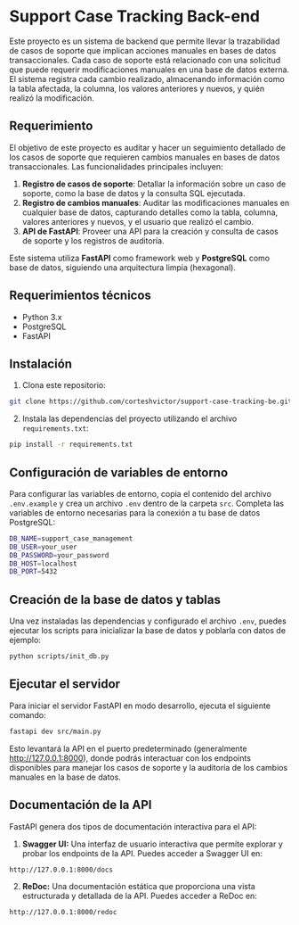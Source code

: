 # Support Case Tracking Back-end

Este proyecto es un sistema de backend que permite llevar la trazabilidad de casos de soporte que implican acciones manuales en bases de datos transaccionales. Cada caso de soporte está relacionado con una solicitud que puede requerir modificaciones manuales en una base de datos externa. El sistema registra cada cambio realizado, almacenando información como la tabla afectada, la columna, los valores anteriores y nuevos, y quién realizó la modificación.

## Requerimiento

El objetivo de este proyecto es auditar y hacer un seguimiento detallado de los casos de soporte que requieren cambios manuales en bases de datos transaccionales. Las funcionalidades principales incluyen:

1. **Registro de casos de soporte**: Detallar la información sobre un caso de soporte, como la base de datos y la consulta SQL ejecutada.
2. **Registro de cambios manuales**: Auditar las modificaciones manuales en cualquier base de datos, capturando detalles como la tabla, columna, valores anteriores y nuevos, y el usuario que realizó el cambio.
3. **API de FastAPI**: Proveer una API para la creación y consulta de casos de soporte y los registros de auditoría.

Este sistema utiliza **FastAPI** como framework web y **PostgreSQL** como base de datos, siguiendo una arquitectura limpia (hexagonal).

## Requerimientos técnicos

- Python 3.x
- PostgreSQL
- FastAPI

## Instalación

1. Clona este repositorio:

```bash
git clone https://github.com/corteshvictor/support-case-tracking-be.git
```

2. Instala las dependencias del proyecto utilizando el archivo `requirements.txt`:

```bash
pip install -r requirements.txt
```

## Configuración de variables de entorno

Para configurar las variables de entorno, copia el contenido del archivo `.env.example` y crea un archivo `.env` dentro de la carpeta `src`. Completa las variables de entorno necesarias para la conexión a tu base de datos PostgreSQL:

```bash
DB_NAME=support_case_management
DB_USER=your_user
DB_PASSWORD=your_password
DB_HOST=localhost
DB_PORT=5432
```

## Creación de la base de datos y tablas

Una vez instaladas las dependencias y configurado el archivo `.env`, puedes ejecutar los scripts para inicializar la base de datos y poblarla con datos de ejemplo:

```bash
python scripts/init_db.py
```

## Ejecutar el servidor

Para iniciar el servidor FastAPI en modo desarrollo, ejecuta el siguiente comando:

```bash
fastapi dev src/main.py
```

Esto levantará la API en el puerto predeterminado (generalmente http://127.0.0.1:8000), donde podrás interactuar con los endpoints disponibles para manejar los casos de soporte y la auditoría de los cambios manuales en la base de datos.

## Documentación de la API

FastAPI genera dos tipos de documentación interactiva para el API:

1. **Swagger UI:** Una interfaz de usuario interactiva que permite explorar y probar los endpoints de la API. Puedes acceder a Swagger UI en:

```
http://127.0.0.1:8000/docs
```

2. **ReDoc:** Una documentación estática que proporciona una vista estructurada y detallada de la API. Puedes acceder a ReDoc en:

```
http://127.0.0.1:8000/redoc
```
